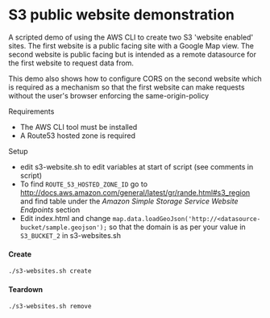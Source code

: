 
# S3 public website demonstration
A scripted demo of using the AWS CLI to create two S3 'website enabled' sites. The first website is a public facing site with a Google Map view. The second website is public facing but is intended as a remote datasource for the first website to request data from.

This demo also shows how to configure CORS on the second website which is required as a mechanism so that the first website can make requests without the user's browser enforcing the same-origin-policy

Requirements
- The AWS CLI tool must be installed
- A Route53 hosted zone is required

Setup
- edit s3-website.sh to edit variables at start of script (see comments in script)
- To find `ROUTE_53_HOSTED_ZONE_ID` go to http://docs.aws.amazon.com/general/latest/gr/rande.html#s3_region and find table under the _Amazon Simple Storage Service Website Endpoints_ section
- Edit index.html and change `map.data.loadGeoJson('http://<datasource-bucket/sample.geojson');` so that the domain is as per your value in `S3_BUCKET_2` in s3-websites.sh

#### Create
```bash
./s3-websites.sh create
```

#### Teardown
```bash
./s3-websites.sh remove
```
